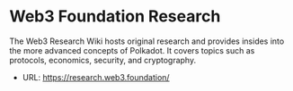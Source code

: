 # Web3 Foundation Research

The Web3 Research Wiki hosts original research and provides insides into the more advanced concepts of Polkadot. It covers topics such as protocols, economics, security, and cryptography.

- URL: https://research.web3.foundation/